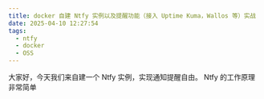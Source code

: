 ```yaml
---
title: docker 自建 Ntfy 实例以及提醒功能（接入 Uptime Kuma，Wallos 等）实战
date: 2025-04-10 12:27:54
tags:
  - ntfy
  - docker
  - OSS
---
```

大家好，今天我们来自建一个 Ntfy 实例，实现通知提醒自由。
Ntfy 的工作原理非常简单